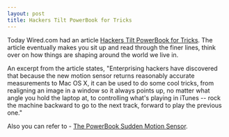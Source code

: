 ```yaml
---
layout: post
title: Hackers Tilt PowerBook for Tricks
---
```


Today Wired.com had an article [Hackers Tilt PowerBook for Tricks](http://wired.com/news/mac/0,2125,66936,00.html). The article eventually makes you sit up and read through the finer lines, think over on how things are shaping around the world we live in.

An excerpt from the article states, "Enterprising hackers have discovered that because the new motion sensor returns reasonably accurate measurements to Mac OS X, it can be used to do some cool tricks, from realigning an image in a window so it always points up, no matter what angle you hold the laptop at, to controlling what's playing in iTunes -- rock the machine backward to go to the next track, forward to play the previous one."

Also you can refer to - [The PowerBook Sudden Motion Sensor](http://www.kernelthread.com/software/ams/).